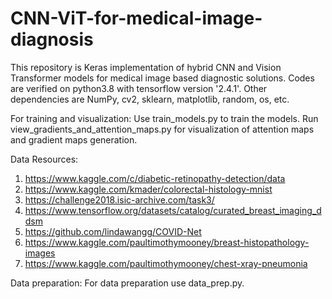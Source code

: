 # CNN-ViT-for-medical-image-diagnosis

This repository is Keras implementation of hybrid CNN and Vision Transformer models for medical image based diagnostic solutions.  Codes are verified on python3.8 with tensorflow version '2.4.1'. Other dependencies are NumPy, cv2, sklearn, matplotlib, random, os, etc.


For training and visualization:
Use train_models.py to train the models.
Run view_gradients_and_attention_maps.py  for visualization of attention maps and gradient maps generation.

Data Resources:
1. https://www.kaggle.com/c/diabetic-retinopathy-detection/data
2. https://www.kaggle.com/kmader/colorectal-histology-mnist
3. https://challenge2018.isic-archive.com/task3/
4. https://www.tensorflow.org/datasets/catalog/curated_breast_imaging_ddsm
5. https://github.com/lindawangg/COVID-Net
6.  https://www.kaggle.com/paultimothymooney/breast-histopathology-images
7. https://www.kaggle.com/paultimothymooney/chest-xray-pneumonia

Data preparation:
For data preparation use data_prep.py.

